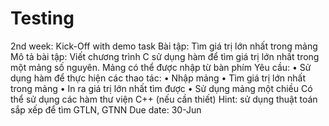# Testing
2nd week: Kick-Off with demo task
Bài tập: Tìm giá trị lớn nhất trong mảng
Mô tả bài tập:
Viết chương trình C sử dụng hàm để tìm giá trị lớn nhất trong một mảng số nguyên. Mảng có thể được nhập từ bàn phím
Yêu cầu:
    • Sử dụng hàm để thực hiện các thao tác: 
    • Nhập mảng
    • Tìm giá trị lớn nhất trong mảng
    • In ra giá trị lớn nhất tìm được
    • Sử dụng mảng một chiều
Có thể sử dụng các hàm thư viện C++ (nếu cần thiết)
Hint: sử dụng thuật toán sắp xếp để tìm GTLN, GTNN
Due date: 30-Jun 